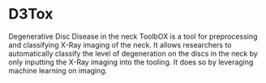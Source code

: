 # D3Tox
Degenerative Disc Disease in the neck ToolbOX is a tool for preprocessing and classifying X-Ray imaging of the neck. It allows researchers to automatically classify the level of degeneration on the discs in the neck by only inputting the X-Ray imaging into the tooling. It does so by leveraging machine learning on imaging.
